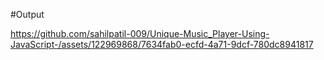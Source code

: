 #Output


https://github.com/sahilpatil-009/Unique-Music_Player-Using-JavaScript-/assets/122969868/7634fab0-ecfd-4a71-9dcf-780dc8941817


